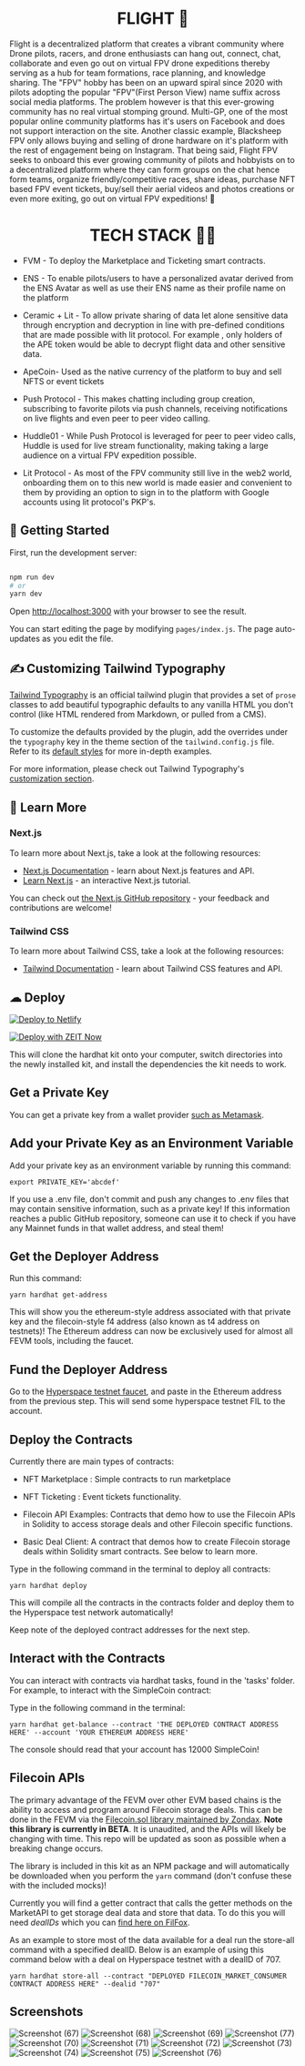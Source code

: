 
<h1 align="center">
 FLIGHT 🚁 
</h1>
Flight is a decentralized platform that creates a vibrant community where Drone pilots, racers, and drone enthusiasts can hang out, connect, chat, collaborate and even go out on virtual FPV drone expeditions thereby serving as a hub for team formations, race planning, and knowledge sharing. The "FPV" hobby has been on an upward spiral since 2020 with pilots adopting the popular "FPV"(First Person View) name suffix across social media platforms. The problem however is that this ever-growing community has no real virtual stomping ground. Multi-GP, one of the most popular online community platforms has it's users on Facebook and does not support interaction on the site. Another classic example, Blacksheep FPV only allows buying and selling of drone hardware on it's platform with the rest of engagement being on Instagram. That being said, Flight FPV seeks to onboard this ever growing community of pilots and hobbyists on to a decentralized platform where they can form groups on the chat hence form teams, organize friendly/competitive  races, share ideas, purchase NFT based FPV event tickets, buy/sell their aerial videos and photos creations or even more exiting, go out on virtual FPV expeditions! 🚁

<h1 align="center">
 TECH STACK 👩‍💻 
</h1>

* FVM - To deploy the Marketplace and Ticketing smart contracts.
  
* ENS - To enable pilots/users to have a personalized avatar derived from the ENS Avatar as well as use their ENS name as their profile name on the platform
  
* Ceramic + Lit - To allow private sharing of data let alone sensitive data through encryption and decryption in line with pre-defined conditions that are made possible with lit protocol. For example , only holders of the APE token would be able to decrypt flight data and other sensitive data.
  
* ApeCoin- Used as the native currency of the platform to buy and sell NFTS or event tickets
  
* Push Protocol - This makes chatting including group creation, subscribing to favorite pilots via push channels, receiving notifications on live flights and even peer to peer video calling.
  
* Huddle01 - While Push Protocol is leveraged for peer to peer video calls, Huddle is used for live stream functionality, making taking a large audience on a virtual FPV expedition possible.
  
* Lit Protocol - As most of the FPV community still live in the web2 world, onboarding them on to this new world is made easier and convenient to them by providing an option to sign in to the platform with Google accounts using lit protocol's PKP's.


## 🚀 Getting Started

First, run the development server:

```bash

npm run dev
# or
yarn dev
```

Open [http://localhost:3000](http://localhost:3000) with your browser to see the result.

You can start editing the page by modifying `pages/index.js`. The page auto-updates as you edit the file.

## ✍ Customizing Tailwind Typography

[Tailwind Typography](https://github.com/tailwindlabs/tailwindcss-typography) is an official tailwind plugin that provides a set of `prose` classes to add beautiful typographic defaults to any vanilla HTML you don't control (like HTML rendered from Markdown, or pulled from a CMS).

To customize the defaults provided by the plugin, add the overrides under the `typography` key in the theme section of the `tailwind.config.js` file. Refer to its [default styles](https://github.com/tailwindlabs/tailwindcss-typography/blob/master/src/styles.js) for more in-depth examples.

For more information, please check out Tailwind Typography's [customization section](https://github.com/tailwindlabs/tailwindcss-typography#customization).

## 📖 Learn More

### Next.js

To learn more about Next.js, take a look at the following resources:

- [Next.js Documentation](https://nextjs.org/docs) - learn about Next.js features and API.
- [Learn Next.js](https://nextjs.org/learn) - an interactive Next.js tutorial.

You can check out [the Next.js GitHub repository](https://github.com/vercel/next.js) - your feedback and contributions are welcome!

### Tailwind CSS

To learn more about Tailwind CSS, take a look at the following resources:

- [Tailwind Documentation](https://tailwindcss.com/) - learn about Tailwind CSS features and API.


## ☁ Deploy

[![Deploy to Netlify](https://www.netlify.com/img/deploy/button.svg)](https://app.netlify.com/start/deploy?repository=https://github.com/kumard3/dev-ui-templates/tree/main/template-4)

[![Deploy with ZEIT Now](https://zeit.co/button)](https://zeit.co/import/project?template=https://github.com/kumard3/dev-ui-templates/tree/main/template-4)


This will clone the hardhat kit onto your computer, switch directories into the newly installed kit, and install the dependencies the kit needs to work.


## Get a Private Key

You can get a private key from a wallet provider [such as Metamask](https://metamask.zendesk.com/hc/en-us/articles/360015289632-How-to-export-an-account-s-private-key).


## Add your Private Key as an Environment Variable

Add your private key as an environment variable by running this command:

 ```
export PRIVATE_KEY='abcdef'
```

If you use a .env file, don't commit and push any changes to .env files that may contain sensitive information, such as a private key! If this information reaches a public GitHub repository, someone can use it to check if you have any Mainnet funds in that wallet address, and steal them!


## Get the Deployer Address

Run this command:
```
yarn hardhat get-address
```

This will show you the ethereum-style address associated with that private key and the filecoin-style f4 address (also known as t4 address on testnets)! The Ethereum address can now be exclusively used for almost all FEVM tools, including the faucet.


## Fund the Deployer Address

Go to the [Hyperspace testnet faucet](https://hyperspace.yoga/#faucet), and paste in the Ethereum address from the previous step. This will send some hyperspace testnet FIL to the account.


## Deploy the Contracts

Currently there are  main types of contracts:

*  NFT Marketplace : Simple contracts to run marketplace
  
*  NFT Ticketing : Event tickets functionality.

* Filecoin API Examples: Contracts that demo how to use the Filecoin APIs in Solidity to access storage deals and other Filecoin specific functions.

* Basic Deal Client: A contract that demos how to create Filecoin storage deals within Solidity smart contracts. See below to learn more.


Type in the following command in the terminal to deploy all contracts:

 ```
yarn hardhat deploy
```

This will compile all the contracts in the contracts folder and deploy them to the Hyperspace test network automatically!

Keep note of the deployed contract addresses for the next step.

## Interact with the Contracts

You can interact with contracts via hardhat tasks, found in the 'tasks' folder. For example, to interact with the SimpleCoin contract:

Type in the following command in the terminal:

 ```
yarn hardhat get-balance --contract 'THE DEPLOYED CONTRACT ADDRESS HERE' --account 'YOUR ETHEREUM ADDRESS HERE'
```

The console should read that your account has 12000 SimpleCoin!

## Filecoin APIs

The primary advantage of the FEVM over other EVM based chains is the ability to access and program around Filecoin storage deals. This can be done in the FEVM via the [Filecoin.sol library maintained by Zondax](https://github.com/Zondax/filecoin-solidity). **Note this library is currently in BETA**. It is unaudited, and the APIs will likely be changing with time. This repo will be updated as soon as possible when a breaking change occurs.

The library is included in this kit as an NPM package and will automatically be downloaded when you perform the `yarn` command (don't confuse these with the included mocks)!

Currently you will find a getter contract that calls the getter methods on the MarketAPI to get storage deal data and store that data. To do this you will need *dealIDs* which you can [find here on FilFox](https://hyperspace.filfox.info/en/deal).

As an example to store most of the data available for a deal run the store-all command with a specified dealID. Below is an example of using this command below with a deal on Hyperspace testnet with a dealID of 707.

```
yarn hardhat store-all --contract "DEPLOYED FILECOIN_MARKET_CONSUMER CONTRACT ADDRESS HERE" --dealid "707"
```
## Screenshots

![Screenshot (67)](https://github.com/Bleyle823/Flight/assets/86532040/c8cb6e42-525a-4acf-9dfe-6983bc84081d)
![Screenshot (68)](https://github.com/Bleyle823/Flight/assets/86532040/cf64f55c-b7b2-4c2c-963d-fc38cfdd0485)
![Screenshot (69)](https://github.com/Bleyle823/Flight/assets/86532040/65d8b22f-01df-4767-8d6f-d22ef62f4727)
![Screenshot (77)](https://github.com/Bleyle823/Flight/assets/86532040/08072a26-2971-4aee-aa5d-24e90a392ebe)
![Screenshot (70)](https://github.com/Bleyle823/Flight/assets/86532040/5ecfe010-5fbb-4091-9c1d-35f86e91cabd)
![Screenshot (71)](https://github.com/Bleyle823/Flight/assets/86532040/a99355c6-ff63-4960-8801-1c6094cd2186)
![Screenshot (72)](https://github.com/Bleyle823/Flight/assets/86532040/22061299-7705-4d60-9cf9-88c9cb0e6af4)
![Screenshot (73)](https://github.com/Bleyle823/Flight/assets/86532040/9d71c241-5836-4eaa-b48f-75d5a9f16f62)
![Screenshot (74)](https://github.com/Bleyle823/Flight/assets/86532040/3cd420f7-fa5d-48c2-8a78-d381dfe6c3a4)
![Screenshot (75)](https://github.com/Bleyle823/Flight/assets/86532040/632438c9-c48d-413a-8dd2-36e23ca1920a)
![Screenshot (76)](https://github.com/Bleyle823/Flight/assets/86532040/3c5186c9-f679-4fcc-9f5d-cf6c30f510d7)


